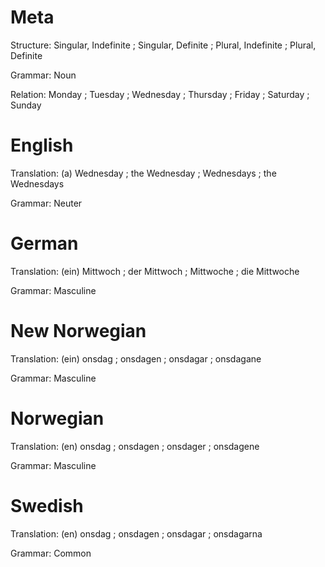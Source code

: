Meta
====

Structure: Singular, Indefinite ; Singular, Definite ; Plural, Indefinite ; Plural, Definite

Grammar:   Noun

Relation:  Monday ; Tuesday ; Wednesday ; Thursday ; Friday ; Saturday ; Sunday



English
=======

Translation: (a) Wednesday ; the Wednesday ; Wednesdays ; the Wednesdays

Grammar:     Neuter



German
======

Translation: (ein) Mittwoch ; der Mittwoch ; Mittwoche ; die Mittwoche

Grammar:     Masculine



New Norwegian
=============

Translation: (ein) onsdag ; onsdagen ; onsdagar ; onsdagane

Grammar:     Masculine



Norwegian
=========

Translation: (en) onsdag ; onsdagen ; onsdager ; onsdagene

Grammar:     Masculine



Swedish
=======

Translation: (en) onsdag ; onsdagen ; onsdagar ; onsdagarna

Grammar:     Common

